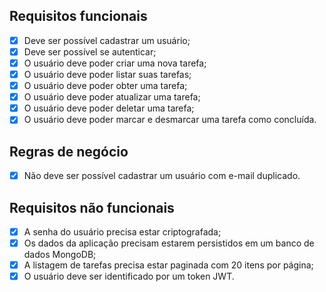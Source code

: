 ## Requisitos funcionais

- [x] Deve ser possível cadastrar um usuário;
- [x] Deve ser possível se autenticar;
- [x] O usuário deve poder criar uma nova tarefa;
- [x] O usuário deve poder listar suas tarefas;
- [x] O usuário deve poder obter uma tarefa;
- [x] O usuário deve poder atualizar uma tarefa;
- [x] O usuário deve poder deletar uma tarefa;
- [x] O usuário deve poder marcar e desmarcar uma tarefa como concluída.

## Regras de negócio

- [x] Não deve ser possível cadastrar um usuário com e-mail duplicado.

## Requisitos não funcionais

- [x] A senha do usuário precisa estar criptografada;
- [x] Os dados da aplicação precisam estarem persistidos em um banco de dados MongoDB;
- [x] A listagem de tarefas precisa estar paginada com 20 itens por página;
- [x] O usuário deve ser identificado por um token JWT.
